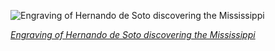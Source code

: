 
![Engraving of Hernando de Soto discovering the Mississippi](https://upload.wikimedia.org/wikipedia/commons/thumb/0/0b/BEP-GIRSCH-DeSoto_Discovering_the_Mississippi_%28Powell%29.jpg/750px-BEP-GIRSCH-DeSoto_Discovering_the_Mississippi_%28Powell%29.jpg)

*[Engraving of Hernando de Soto discovering the Mississippi](https://wikipedia.org/wiki/File:BEP-GIRSCH-DeSoto_Discovering_the_Mississippi_(Powell).jpg)*
